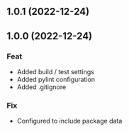 ## 1.0.1 (2022-12-24)

## 1.0.0 (2022-12-24)

### Feat

- Added build / test settings
- Added pylint configuration
- Added .gitignore

### Fix

- Configured to include package data

